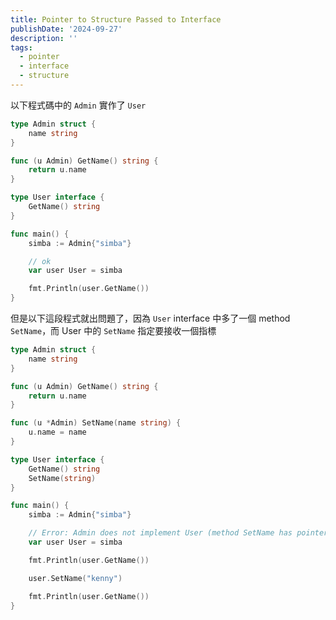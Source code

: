 ```yaml
---
title: Pointer to Structure Passed to Interface
publishDate: '2024-09-27'
description: ''
tags:
  - pointer
  - interface
  - structure
---
```


以下程式碼中的 `Admin` 實作了 `User`

```go
type Admin struct {
	name string
}

func (u Admin) GetName() string {
	return u.name
}

type User interface {
	GetName() string
}

func main() {
	simba := Admin{"simba"}

	// ok
	var user User = simba

	fmt.Println(user.GetName())
}
```

但是以下這段程式就出問題了，因為 `User` interface 中多了一個 method `SetName`，而 User 中的 `SetName` 指定要接收一個指標

```go
type Admin struct {
	name string
}

func (u Admin) GetName() string {
	return u.name
}

func (u *Admin) SetName(name string) {
	u.name = name
}

type User interface {
	GetName() string
	SetName(string)
}

func main() {
	simba := Admin{"simba"}

	// Error: Admin does not implement User (method SetName has pointer receiver)
	var user User = simba

	fmt.Println(user.GetName())

	user.SetName("kenny")

	fmt.Println(user.GetName())
}
```
